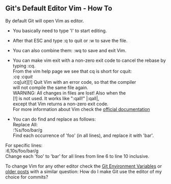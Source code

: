 ## Git's Default Editor Vim - How To

By default Git will open Vim as editor. 
- You basically need to type 'I' to start editing. 
- After that ESC and type :q to quit or :w to save the file. 
- You can also combine them: :wq to save and exit Vim.
- You can make vim exit with a non-zero exit code to cancel the rebase by typing :cq. <br />
From the vim help page we see that cq is short for cquit: <br />
*:cq* *:cquit* <br />
:cq[uit][!]             Quit Vim with an error code, so that the compiler <br />
                        will not compile the same file again.<br />
                        WARNING: All changes in files are lost!  Also when the <br />
                        [!] is not used.  It works like ":qall!" |:qall|, <br />
                        except that Vim returns a non-zero exit code. <br />
For more information about Vim check the [official documentation](https://www.vim.org/docs.php)

- You can do find and replace as follows:<br />
Replace All: <br />
:%s/foo/bar/g <br />
Find each occurrence of 'foo' (in all lines), and replace it with 'bar'. <br />

For specific lines:<br />
:6,10s/foo/bar/g<br />
Change each 'foo' to 'bar' for all lines from line 6 to line 10 inclusive. <br />

To change Vim for any other editor check the [Git Environment Variables](https://git-scm.com/book/en/v2/Git-Internals-Environment-Variables) or [older posts](https://stackoverflow.com/questions/2596805/how-do-i-make-git-use-the-editor-of-my-choice-for-commits) with a similar question: How do I make Git use the editor of my choice for commits?
